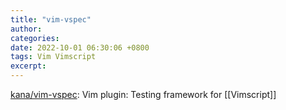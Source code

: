 ```yaml
---
title: "vim-vspec"
author: 
categories: 
date: 2022-10-01 06:30:06 +0800
tags: Vim Vimscript
excerpt: 
---
```






[kana/vim-vspec](https://github.com/kana/vim-vspec): Vim plugin: Testing framework for [[Vimscript]]








